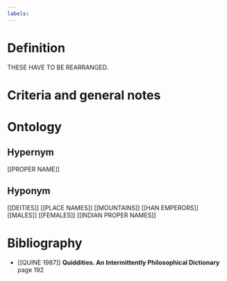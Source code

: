 ```yaml
---
labels: 
---
```


# Definition
THESE HAVE TO BE REARRANGED.
# Criteria and general notes
# Ontology

## Hypernym
[[PROPER NAME]]
## Hyponym
[[DEITIES]]
[[PLACE NAMES]]
[[MOUNTAINS]]
[[HAN EMPERORS]]
[[MALES]]
[[FEMALES]]
[[INDIAN PROPER NAMES]]
# Bibliography
- [[QUINE 1987]]
**Quiddities. An Intermittently Philosophical Dictionary** page 192
